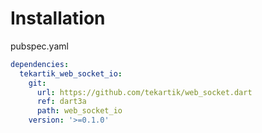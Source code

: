 # Installation

pubspec.yaml

````yaml
dependencies:
  tekartik_web_socket_io:
    git:
      url: https://github.com/tekartik/web_socket.dart
      ref: dart3a
      path: web_socket_io
    version: '>=0.1.0'
````